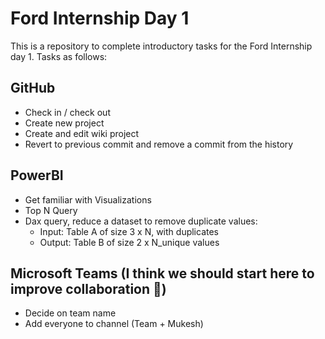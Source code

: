 # Ford Internship Day 1

This is a repository to complete introductory tasks for the Ford Internship day 1.
Tasks as follows:

## GitHub

- Check in / check out
- Create new project
- Create and edit wiki project
- Revert to previous commit and remove a commit from the history

## PowerBI

- Get familiar with Visualizations
- Top N Query
- Dax query, reduce a dataset to remove duplicate values:
  - Input: Table A of size 3 x N, with duplicates
  - Output: Table B of size 2 x N_unique values

## Microsoft Teams (I think we should start here to improve collaboration 🙂)

- Decide on team name
- Add everyone to channel (Team + Mukesh)